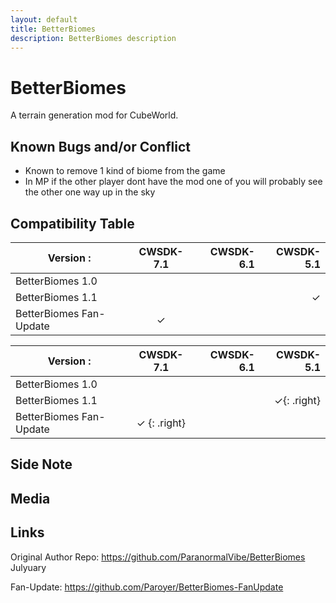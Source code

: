 ```yaml
---
layout: default
title: BetterBiomes
description: BetterBiomes description
---
```


# BetterBiomes

A terrain generation mod for CubeWorld.

## Known Bugs and/or Conflict

- Known to remove 1 kind of biome from the game
- In MP if the other player dont have the mod one of you will probably see the other one way up in the sky

## Compatibility Table
  
  <div style="text-align:center;">
      
| Version :              | CWSDK-7.1    | CWSDK-6.1 | CWSDK-5.1  |
| -----------              |:-------------:| ----------:| ----------:|
| BetterBiomes 1.0         |               |            |            |
| BetterBiomes 1.1       |               |            |  &#10003; |
| BetterBiomes Fan-Update | 	&#10003;    |            |            |

  </div>  
 
| Version :              | CWSDK-7.1    | CWSDK-6.1 | CWSDK-5.1  |
| -----------              |:-------------:| ----------:| ----------:|
| BetterBiomes 1.0         |               |            |            |
| BetterBiomes 1.1       |               |            |  &#10003;{: .right} |
| BetterBiomes Fan-Update | 	&#10003; {: .right}    |            |            |

## Side Note

## Media

## Links

Original Author Repo: https://github.com/ParanormalVibe/BetterBiomes Julyuary

Fan-Update: https://github.com/Paroyer/BetterBiomes-FanUpdate
